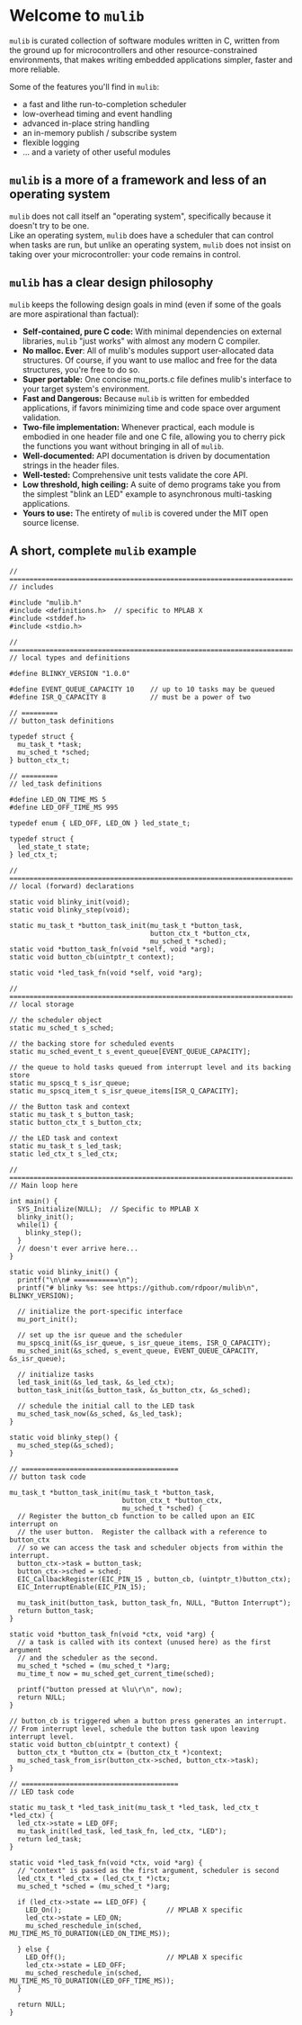 # Welcome to `mulib`
`mulib` is curated collection of software modules written in C, written from the ground up for microcontrollers and other resource-constrained environments,
that makes writing embedded applications simpler, faster and more reliable.

Some of the features you'll find in `mulib`:

* a fast and lithe run-to-completion scheduler
* low-overhead timing and event handling
* advanced in-place string handling
* an in-memory publish / subscribe system
* flexible logging
* ... and a variety of other useful modules

## `mulib` is a more of a framework and less of an operating system
`mulib` does not call itself an "operating system", specifically because it doesn't try to be one.  
Like an operating system, `mulib` does have a scheduler that can control when tasks are run, but 
unlike an operating system, `mulib` does not insist on taking over your microcontroller: your code
remains in control.  

## `mulib` has a clear design philosophy

`mulib` keeps the following design goals in mind (even if some of the goals are more aspirational than factual):

* **Self-contained, pure C code:** With minimal dependencies on external libraries, `mulib` "just works" with 
  almost any modern C compiler.
* **No malloc. Ever**: All of mulib's modules support user-allocated data structures.  Of course, if you want
  to use malloc and free for the data structures, you're free to do so.
* **Super portable:** One concise mu_ports.c file defines mulib's interface to your target system's environment.
* **Fast and Dangerous:** Because `mulib` is written for embedded applications, if favors minimizing time and 
  code space over argument validation.
* **Two-file implementation:** Whenever practical, each module is embodied in one header file and one C file,
  allowing you to cherry pick the functions you want without bringing in all of `mulib`.
* **Well-documented:** API documentation is driven by documentation strings in the header files.
* **Well-tested:** Comprehensive unit tests validate the core API.
* **Low threshold, high ceiling:** A suite of demo programs take you from the simplest "blink an LED" example 
  to asynchronous multi-tasking applications.
* **Yours to use:** The entirety of `mulib` is covered under the MIT open source license.

## A short, complete `mulib` example

```
// =============================================================================
// includes

#include "mulib.h"
#include <definitions.h>  // specific to MPLAB X
#include <stddef.h>
#include <stdio.h>

// =============================================================================
// local types and definitions

#define BLINKY_VERSION "1.0.0"

#define EVENT_QUEUE_CAPACITY 10    // up to 10 tasks may be queued
#define ISR_Q_CAPACITY 8           // must be a power of two

// =========
// button_task definitions

typedef struct {
  mu_task_t *task;
  mu_sched_t *sched;
} button_ctx_t;

// =========
// led_task definitions

#define LED_ON_TIME_MS 5
#define LED_OFF_TIME_MS 995

typedef enum { LED_OFF, LED_ON } led_state_t;

typedef struct {
  led_state_t state;
} led_ctx_t;

// =============================================================================
// local (forward) declarations

static void blinky_init(void);
static void blinky_step(void);

static mu_task_t *button_task_init(mu_task_t *button_task,
                                   button_ctx_t *button_ctx,
                                   mu_sched_t *sched);
static void *button_task_fn(void *self, void *arg);
static void button_cb(uintptr_t context);

static void *led_task_fn(void *self, void *arg);

// =============================================================================
// local storage

// the scheduler object
static mu_sched_t s_sched;

// the backing store for scheduled events
static mu_sched_event_t s_event_queue[EVENT_QUEUE_CAPACITY];

// the queue to hold tasks queued from interrupt level and its backing store
static mu_spscq_t s_isr_queue;
static mu_spscq_item_t s_isr_queue_items[ISR_Q_CAPACITY];

// the Button task and context
static mu_task_t s_button_task;
static button_ctx_t s_button_ctx;

// the LED task and context
static mu_task_t s_led_task;
static led_ctx_t s_led_ctx;

// =============================================================================
// Main loop here

int main() {
  SYS_Initialize(NULL);  // Specific to MPLAB X
  blinky_init();  
  while(1) {
    blinky_step();
  }
  // doesn't ever arrive here...
}

static void blinky_init() {
  printf("\n\n# ===========\n");
  printf("# blinky %s: see https://github.com/rdpoor/mulib\n", BLINKY_VERSION);

  // initialize the port-specific interface
  mu_port_init();

  // set up the isr queue and the scheduler
  mu_spscq_init(&s_isr_queue, s_isr_queue_items, ISR_Q_CAPACITY);
  mu_sched_init(&s_sched, s_event_queue, EVENT_QUEUE_CAPACITY, &s_isr_queue);

  // initialize tasks
  led_task_init(&s_led_task, &s_led_ctx);
  button_task_init(&s_button_task, &s_button_ctx, &s_sched);

  // schedule the initial call to the LED task
  mu_sched_task_now(&s_sched, &s_led_task);
}

static void blinky_step() {
  mu_sched_step(&s_sched);
}

// =======================================
// button task code

mu_task_t *button_task_init(mu_task_t *button_task,
                            button_ctx_t *button_ctx,
                            mu_sched_t *sched) {
  // Register the button_cb function to be called upon an EIC interrupt on
  // the user button.  Register the callback with a reference to button_ctx
  // so we can access the task and scheduler objects from within the interrupt.
  button_ctx->task = button_task;
  button_ctx->sched = sched;
  EIC_CallbackRegister(EIC_PIN_15 , button_cb, (uintptr_t)button_ctx);
  EIC_InterruptEnable(EIC_PIN_15);

  mu_task_init(button_task, button_task_fn, NULL, "Button Interrupt");
  return button_task;
}

static void *button_task_fn(void *ctx, void *arg) {
  // a task is called with its context (unused here) as the first argument 
  // and the scheduler as the second.
  mu_sched_t *sched = (mu_sched_t *)arg;
  mu_time_t now = mu_sched_get_current_time(sched);

  printf("button pressed at %lu\r\n", now);
  return NULL;
}

// button_cb is triggered when a button press generates an interrupt.
// From interrupt level, schedule the button task upon leaving interrupt level.
static void button_cb(uintptr_t context) {
  button_ctx_t *button_ctx = (button_ctx_t *)context;
  mu_sched_task_from_isr(button_ctx->sched, button_ctx->task);
}

// =======================================
// LED task code

static mu_task_t *led_task_init(mu_task_t *led_task, led_ctx_t *led_ctx) {
  led_ctx->state = LED_OFF;
  mu_task_init(led_task, led_task_fn, led_ctx, "LED");
  return led_task;
}

static void *led_task_fn(void *ctx, void *arg) {
  // "context" is passed as the first argument, scheduler is second
  led_ctx_t *led_ctx = (led_ctx_t *)ctx;
  mu_sched_t *sched = (mu_sched_t *)arg;

  if (led_ctx->state == LED_OFF) {
    LED_On();                          // MPLAB X specific
    led_ctx->state = LED_ON;
    mu_sched_reschedule_in(sched, MU_TIME_MS_TO_DURATION(LED_ON_TIME_MS));

  } else {
    LED_Off();                         // MPLAB X specific
    led_ctx->state = LED_OFF;
    mu_sched_reschedule_in(sched, MU_TIME_MS_TO_DURATION(LED_OFF_TIME_MS));
  }

  return NULL;
}

```
